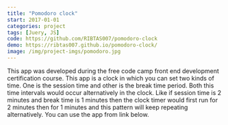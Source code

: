 ```yaml
---
title: "Pomodoro clock"
start: 2017-01-01
categories: project
tags: [Juery, JS]
code: https://github.com/RIBTAS007/pomodoro-clock
demo: https://ribtas007.github.io/pomodoro-clock/
image: /img/project-imgs/pomodoro.jpg
---
```



This app was developed during the free code camp front end development certification course.
This app is a clock in which you can set two kinds of time. One is the session time and other is the break time period.
Both this time intervals would occur alternatively in the clock. Like if session time is 2 minutes and break time is 1 minutes 
then the clock timer would first run for 2 minutes then for 1 minutes and this pattern will keep repeating alternatively.
You can use the app from link below.

 


   
